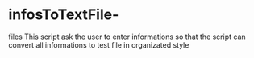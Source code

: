 # infosToTextFile-
files
This script ask the user to enter informations
so that the script can convert all informations
to test file in organizated style
